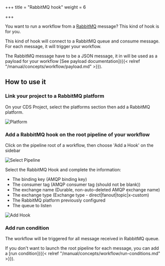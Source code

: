 +++
title = "RabbitMQ hook"
weight = 6

+++

You want to run a workflow from a [RabbitMQ](http://www.rabbitmq.com/) message? This kind of hook is for you.

This kind of hook will connect to a RabbitMQ queue and consume message. For each message, it will trigger your workflow.

The RabbitMQ message have to be a JSON message, it in will be used as a payload for your workflow [See payload documentation]({{< relref "/manual/concepts/workflow/payload.md" >}}).

## How to use it

### Link your project to a RabbitMQ platform

On your CDS Project, select the platforms section then add a RabbitMQ platform.

![Platform](/images/workflows.design.hooks.rabbitmq-hook.platform.png)

### Add a RabbitMQ hook on the root pipeline of your workflow

Click on the pipeline root of a workflow, then choose 'Add a Hook' on the sidebar

![Select Pipeline](/images/workflows.design.hooks.rabbitmq-hook.add.png)

Select the RabbitMQ Hook and complete the information:

- The binding key (AMQP binding key)
- The consumer tag (AMQP consumer tag (should not be blank))
- The exchange name (Durable, non-auto-deleted AMQP exchange name)
- The exchange type (Exchange type - direct|fanout|topic|x-custom)
- The RabbitMQ platform previously configured
- The queue to listen

![Add Hook](/images/workflows.design.hooks.rabbitmq-hook.add.modal.png)

### Add run condition

The workflow will be triggered for all message received in RabbitMQ queue.

If you don't want to launch the root pipeline for each message, you can add a [run condition]({{< relref "/manual/concepts/workflow/run-conditions.md" >}}).
